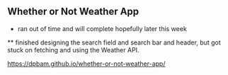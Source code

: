 ## Whether or Not Weather App

- ran out of time and will complete hopefully later this week

\*\* finished designing the search field and search bar and header, but got stuck on fetching and using the Weather API.

https://dpbam.github.io/whether-or-not-weather-app/
